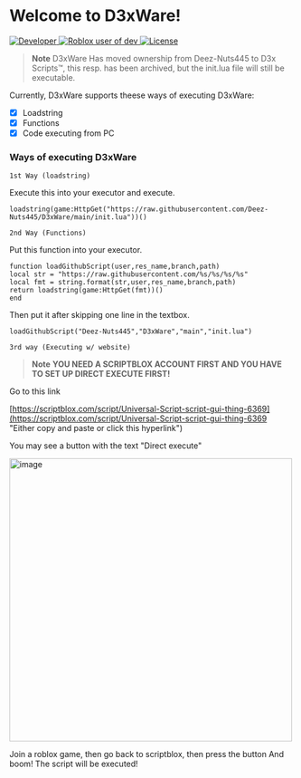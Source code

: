 # Welcome to D3xWare!
  <a href="https://github.com/Deez-Nuts445">
       <img alt="Developer" src="https://img.shields.io/badge/Developer-Deez--Nuts445-yellow" />
    </a>
  <a href="https://www.roblox.com/users/3729175718/profile">
        <img alt="Roblox user of dev" src="https://img.shields.io/badge/Roblox%20User-herman__484-red?style=social&logo=roblox" />  
    </a> 
   <a href="https://github.com/Deez-Nuts445/D3xWare/blob/main/LICENSE.md">
      <img alt="License" src="https://img.shields.io/github/license/Deez-Nuts445/D3xWare">
   </a>


> **Note**
> D3xWare Has moved ownership from Deez-Nuts445 to D3x Scripts™️, this resp. has been archived, but the init.lua file will still be executable.

Currently, D3xWare supports theese ways of executing D3xWare:

- [x] Loadstring
- [x] Functions
- [x] Code executing from PC

### Ways of executing D3xWare

`1st Way (loadstring)`

Execute this into your executor and execute.

```
loadstring(game:HttpGet("https://raw.githubusercontent.com/Deez-Nuts445/D3xWare/main/init.lua"))()
```

`2nd Way (Functions)`

Put this function into your executor.

```
function loadGithubScript(user,res_name,branch,path)
local str = "https://raw.githubusercontent.com/%s/%s/%s/%s"
local fmt = string.format(str,user,res_name,branch,path)
return loadstring(game:HttpGet(fmt))()
end
```

Then put it after skipping one line in the textbox.
```
loadGithubScript("Deez-Nuts445","D3xWare","main","init.lua")
```

`3rd way (Executing w/ website)`

> **Note** 
> **YOU NEED A SCRIPTBLOX ACCOUNT FIRST AND YOU HAVE TO SET UP DIRECT EXECUTE FIRST!**

Go to this link

[https://scriptblox.com/script/Universal-Script-script-gui-thing-6369](https://scriptblox.com/script/Universal-Script-script-gui-thing-6369 "Either copy and paste or click this hyperlink")


You may see a button with the text "Direct execute"


<img width="500" alt="image" src="https://user-images.githubusercontent.com/111050099/209149419-ffcbfb01-9f6b-474a-bd9c-fbb039892ff4.png">


Join a roblox game, then go back to scriptblox, then press the button
And boom! The script will be executed!
